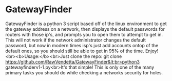 # GatewayFinder
GatewayFinder is a python 3 script based off of the linux environment to get the gateway address on a network, then displays the default passwords for routers with those ip's, and prompts you to open them to attempt to get in. This will not work if the network administrator changes the default password, but now in modern times isp's just add accounts ontop of the default ones, so you should still be able to get in 95% of the time. Enjoy!&lt;br>&lt;b>Usage:&lt;/b>&lt;br>Just clone the repo: git clone https://github.com/RawVendetta/GatewayFinder&lt;br>python3 gatewayfinderv1-1.py&lt;br>It's that simple! This is only one of the many primary tasks you should do while checking a networks security for holes.
